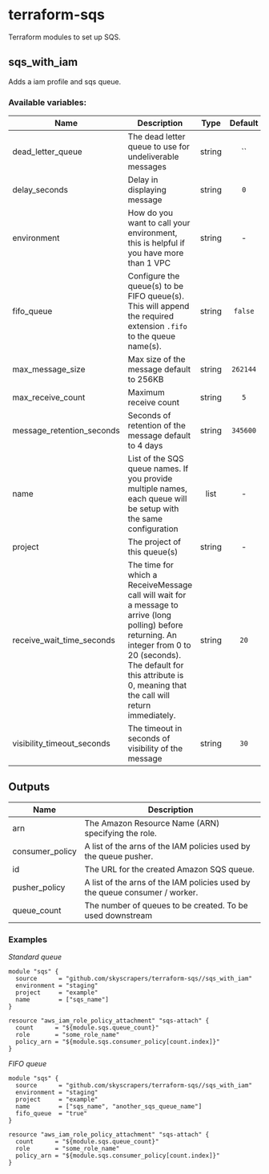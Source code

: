 # terraform-sqs

Terraform modules to set up SQS.

## sqs_with_iam

Adds a iam profile and sqs queue.

### Available variables:

| Name | Description | Type | Default | Required |
|------|-------------|:----:|:-----:|:-----:|
| dead_letter_queue | The dead letter queue to use for undeliverable messages | string | `` | no |
| delay_seconds | Delay in displaying message | string | `0` | no |
| environment | How do you want to call your environment, this is helpful if you have more than 1 VPC | string | - | yes |
| fifo_queue | Configure the queue(s) to be FIFO queue(s). This will append the required extension `.fifo` to the queue name(s). | string | `false` | no |
| max_message_size | Max size of the message default to 256KB | string | `262144` | no |
| max_receive_count | Maximum receive count | string | `5` | no |
| message_retention_seconds | Seconds of retention of the message default to 4 days | string | `345600` | no |
| name | List of the SQS queue names. If you provide multiple names, each queue will be setup with the same configuration | list | - | yes |
| project | The project of this queue(s) | string | - | yes |
| receive_wait_time_seconds | The time for which a ReceiveMessage call will wait for a message to arrive (long polling) before returning. An integer from 0 to 20 (seconds). The default for this attribute is 0, meaning that the call will return immediately. | string | `20` | no |
| visibility_timeout_seconds | The timeout in seconds of visibility of the message | string | `30` | no |

## Outputs

| Name | Description |
|------|-------------|
| arn | The Amazon Resource Name (ARN) specifying the role. |
| consumer_policy | A list of the arns of the IAM policies used by the queue pusher. |
| id | The URL for the created Amazon SQS queue. |
| pusher_policy | A list of the arns of the IAM policies used by the queue consumer / worker. |
| queue_count | The number of queues to be created. To be used downstream |

### Examples

*Standard queue*

```hcl
module "sqs" {
  source      = "github.com/skyscrapers/terraform-sqs//sqs_with_iam"
  environment = "staging"
  project     = "example"
  name        = ["sqs_name"]
}

resource "aws_iam_role_policy_attachment" "sqs-attach" {
  count      = "${module.sqs.queue_count}"
  role       = "some_role_name"
  policy_arn = "${module.sqs.consumer_policy[count.index]}"
}
```

*FIFO queue*

```hcl
module "sqs" {
  source      = "github.com/skyscrapers/terraform-sqs//sqs_with_iam"
  environment = "staging"
  project     = "example"
  name        = ["sqs_name", "another_sqs_queue_name"]
  fifo_queue  = "true"
}

resource "aws_iam_role_policy_attachment" "sqs-attach" {
  count      = "${module.sqs.queue_count}"
  role       = "some_role_name"
  policy_arn = "${module.sqs.consumer_policy[count.index]}"
}
```
